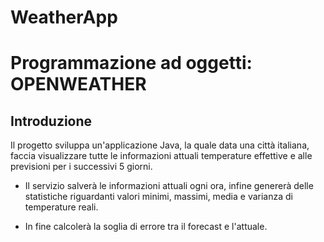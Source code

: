 # WeatherApp
# Programmazione ad oggetti: OPENWEATHER
## Introduzione
Il progetto sviluppa un'applicazione Java, la quale data una città italiana, faccia visualizzare tutte le informazioni attuali temperature effettive  e alle previsioni per i successivi 5 giorni. 

* Il servizio salverà le informazioni attuali ogni ora, infine genererà delle statistiche riguardanti valori minimi, massimi, media e varianza di temperature reali. 

* In fine calcolerà la soglia di errore tra il forecast e l'attuale.
